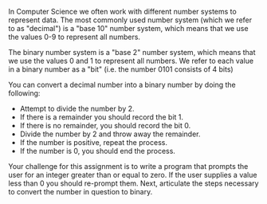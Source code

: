 In Computer Science we often work with different number systems to represent data. The most commonly used number system (which we refer to as "decimal") is a "base 10" number system, which means that we use the values 0-9 to represent all numbers.

The binary number system is a "base 2" number system, which means that we use the values 0 and 1 to represent all numbers. We refer to each value in a binary number as a "bit" (i.e. the number 0101 consists of 4 bits)

You can convert a decimal number into a binary number by doing the following:
  - Attempt to divide the number by 2.
  - If there is a remainder you should record the bit 1.
  - If there is no remainder, you should record the bit 0.
  - Divide the number by 2 and throw away the remainder.
  - If the number is positive, repeat the process.
  - If the number is 0, you should end the process.

Your challenge for this assignment is to write a program that prompts the user for an integer greater than or equal to zero. If the user supplies a value less than 0 you should re-prompt them. Next, articulate the steps necessary to convert the number in question to binary.
